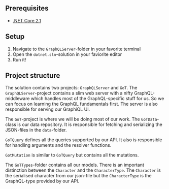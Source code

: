 ## Prerequisites
* [.NET Core 2.1](https://dotnet.microsoft.com/download/dotnet-core/2.1)

## Setup

1. Navigate to the `GraphQLServer`-folder in your favorite terminal
2. Open the `dotnet.sln`-solution in your faviorite editor
3. Run it! 

## Project structure

The solution contains two projects: `GraphQLServer` and `GoT`. The `GraphQLServer`-project contains
a slim web server with a nifty GraphQL-middleware which handles most of the GraphQL-specific stuff for us. So we can focus on learning 
the GraphQL fundamentals first.  The server is also responsible for serving our GraphiQL UI.

The `GoT`-project is where we will be doing most of our work. The `GoTData`-class is our data repository. It is responsible for 
fetching and serializing the JSON-files in the `data`-folder. 

`GoTQuery` defines all the queries supported by our API. It also is responsible for handling arguments and the resolver functions.

`GotMutation` is similar to `GoTQuery` but contains all the mutations.

The `GoTTypes`-folder contains all our models. There is an important distinction between the `Character` and the `CharacterType`. The `Character` is the serialised character from our json-file but the `CharacterType` is the GraphQL-type provided by our API.
